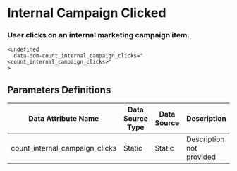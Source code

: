 # Internal Campaign Clicked

### User clicks on an internal marketing campaign item.
```
<undefined
  data-dom-count_internal_campaign_clicks="<count_internal_campaign_clicks>"
>
```

## Parameters Definitions

|Data Attribute Name|Data Source Type|Data Source|Description|
| --- | --- | --- | --- |
|count_internal_campaign_clicks|Static|Static|Description not provided|




